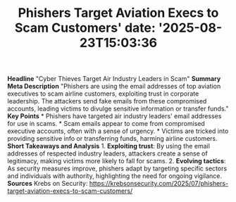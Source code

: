 ﻿---
title: "Phishers Target Aviation Execs to Scam Customers'
date: '2025-08-23T15:03:36"
category: "Markets"
summary: ""
slug: "phishers target aviation execs to scam customers"
source_urls:
  - "https://krebsonsecurity.com/2025/07/phishers-target-aviation-execs-to-scam-customers/"
seo:
  title: "Phishers Target Aviation Execs to Scam Customers | Hash n Hedge'
  description: '"
  keywords: ["news", "markets", "brief"]
---
**Headline** "Cyber Thieves Target Air Industry Leaders in Scam"  **Summary Meta Description** "Phishers are using the email addresses of top aviation executives to scam airline customers, exploiting trust in corporate leadership. The attackers send fake emails from these compromised accounts, leading victims to divulge sensitive information or transfer funds."  **Key Points**  * Phishers have targeted air industry leaders' email addresses for use in scams. * Scam emails appear to come from compromised executive accounts, often with a sense of urgency. * Victims are tricked into providing sensitive info or transferring funds, harming airline customers.  **Short Takeaways and Analysis**  1. **Exploiting trust**: By using the email addresses of respected industry leaders, attackers create a sense of legitimacy, making victims more likely to fall for scams. 2. **Evolving tactics**: As security measures improve, phishers adapt by targeting specific sectors and individuals with authority, highlighting the need for ongoing vigilance.  **Sources** Krebs on Security: https://krebsonsecurity.com/2025/07/phishers-target-aviation-execs-to-scam-customers/ 
